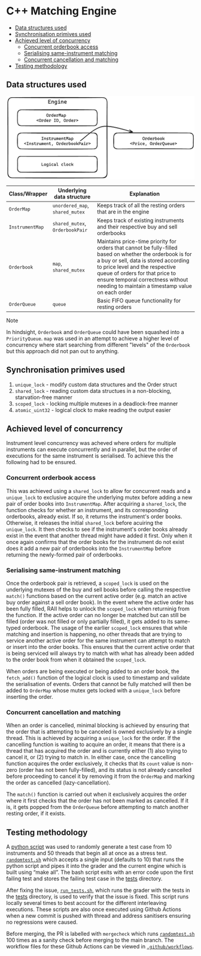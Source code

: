 # C++ Matching Engine

- [Data structures used](#data-structures-used)
- [Synchronisation primives used](#synchronisation-primives-used)
- [Achieved level of concurrency](#achieved-level-of-concurrency)
  - [Concurrent orderbook access](#concurrent-orderbook-access)
  - [Serialising same-instrument matching](#serialising-same-instrument-matching)
  - [Concurrent cancellation and matching](#concurrent-cancellation-and-matching)
- [Testing methodology](#testing-methodology)

## Data structures used

![cpp_ds](../assets/cpp_ds.png)

| Class/Wrapper   | Underlying data structure       | Explanation                                                                                                                                                                                                                                                                                                    |
| --------------- | ------------------------------- | -------------------------------------------------------------------------------------------------------------------------------------------------------------------------------------------------------------------------------------------------------------------------------------------------------------- |
| `OrderMap`      | `unordered_map`, `shared_mutex` | Keeps track of all the resting orders that are in the engine                                                                                                                                                                                                                                                   |
| `InstrumentMap` | `shared_mutex`, `OrderbookPair` | Keeps track of existing instruments and their respective buy and sell orderbooks                                                                                                                                                                                                                               |
| `Orderbook`     | `map`, `shared_mutex`           | Maintains price-time priority for orders that cannot be fully-filled based on whether the orderbook is for a buy or sell, data is stored according to price level and the respective queue of orders for that price to ensure temporal correctness without needing to maintain a timestamp value on each order |
| `OrderQueue`    | `queue`                         | Basic FIFO queue functionality for resting orders                                                                                                                                                                                                                                                              |

> [!NOTE]
> In hindsight, `Orderbook` and `OrderQueue` could have been squashed into a `PriorityQueue`. `map` was used in an attempt to achieve a higher level of concurrency where start searching from different "levels" of the `Orderbook` but this approach did not pan out to anything.

## Synchronisation primives used

1. `unique_lock` - modify custom data structures and the Order struct
2. `shared_lock` - reading custom data structues in a non-blocking, starvation-free manner
3. `scoped_lock` - locking multiple mutexes in a deadlock-free manner
4. `atomic_uint32` - logical clock to make reading the output easier

## Achieved level of concurrency

Instrument level concurrency was acheved where orders for multiple instruments can execute concurrently and in parallel, but the order of executions for the same instrument is serialised. To achieve this the following had to be ensured.

### Concurrent orderbook access

This was achieved using a `shared_lock` to allow for concurrent reads and a `unique_lock` to exclusive acquire the underlying mutex before adding a new pair of order books into `InstrumentMap`. After acquiring a `shared_lock`, the function checks for whether an instrument, and its corresponding orderbooks, already exist. If so, it returns the instrument's order books. Otherwise, it releases the initial `shared_lock` before acuiring the `unique_lock`. It then checks to see if the instrument's order books already exist in the event that another thread might have added it first. Only when it once again confirms that the order books for the instrument do not exist does it add a new pair of orderbooks into the `InstrumentMap` before returning the newly-formed pair of orderbooks.

### Serialising same-instrument matching

Once the orderbook pair is retrieved, a `scoped_lock` is used on the underlying mutexes of the buy and sell books before calling the respective `match()` functions based on the current active order (e.g. match an active buy order against a sell order book). In the event where the active order has been fully filled, RAII helps to unlock the `scoped_lock` when returninig from the function. If the active order can no longer be matched but can still be filled (order was not filled or only partially filled), it gets added to its same-typed orderbook. The usage of the earlier `scoped_lock` ensures that while matching and insertion is happening, no other threads that are trying to service another active order for the same instrument can attempt to match or insert into the order books. This ensures that the current active order that is being serviced will always try to match with what has already been added to the order book from when it obtained the `scoped_lock`.

When orders are being executed or being added to an order book, the `fetch_add()` function of the logical clock is used to timestamp and validate the serialisation of events. Orders that cannot be fully matched will then be added to `OrderMap` whose mutex gets locked with a `unique_lock` before inserting the order.

### Concurrent cancellation and matching

When an order is cancelled, minimal blocking is achieved by ensuring that the order that is attempting to be canceled is owned exclusively by a single thread. This is achieved by acquiring a `unique_lock` for the order. If the cancelling function is waiting to acquire an order, it means that there is a thread that has acquired the order and is currently either (1) also trying to cancel it, or (2) trying to match in. In either case, once the cancelling function acquires the order exclusively, it checks that its `count` value is non-zero (order has not been fully-filled), and its status is not already cancelled before proceeding to cancel it by removing it from the `OrderMap` and marking the order as cancelled (lazy-cancellation).

The `match()` function is carried out when it exclusively acquires the order where it first checks that the order has not been marked as cancelled. If it is, it gets popped from the `OrderQueue` before attempting to match another resting order, if it exists.

## Testing methodology

A [python script](./scripts/randomtest.py) was used to randomly generate a test case from 10 instruments and 50 threads that begin all at once as a stress test. [`randomtest.sh`](./scripts/randomtest.sh) which accepts a single input (defaults to 10) that runs the python script and pipes it into the grader and the current engine which is built using “make all”. The bash script exits with an error code upon the first failing test and stores the failing test case in the [tests](./tests/) directory.

After fixing the issue, [`run_tests.sh`](./scripts/run_tests.sh), which runs the grader with the tests in the [tests](./tests/) directory, is used to verify that the issue is fixed. This script runs locally several times to best account for the different interleaving executions. These scripts are also once executed using Github Actions when a new commit is pushed with thread and address sanitisers ensuring no regressions were caused.

Before merging, the PR is labelled with `mergecheck` which runs [`randomtest.sh`](./scripts/randomtest.sh) 100 times as a sanity check before merging to the main branch. The workflow files for these Github Actions can be viewed in [`.github/workflows`](./.github/workflows/).

